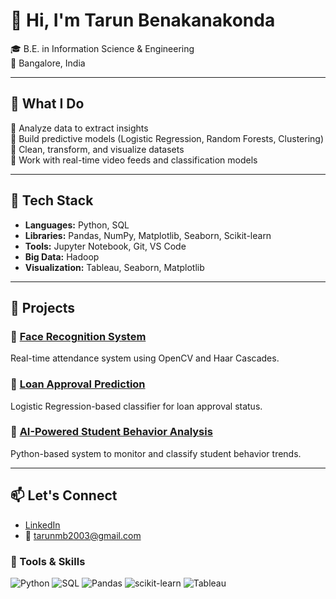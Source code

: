 # 👋 Hi, I'm Tarun Benakanakonda

🎓 B.E. in Information Science & Engineering   
📍 Bangalore, India

---

## 💼 What I Do

🔹 Analyze data to extract insights  
🔹 Build predictive models (Logistic Regression, Random Forests, Clustering)  
🔹 Clean, transform, and visualize datasets  
🔹 Work with real-time video feeds and classification models

---

## 🧰 Tech Stack

- **Languages:** Python, SQL  
- **Libraries:** Pandas, NumPy, Matplotlib, Seaborn, Scikit-learn  
- **Tools:** Jupyter Notebook, Git, VS Code  
- **Big Data:** Hadoop  
- **Visualization:** Tableau, Seaborn, Matplotlib

---

## 📂 Projects

### 🔹 [Face Recognition System](https://github.com/tarunmb/Face-recognition-)  
Real-time attendance system using OpenCV and Haar Cascades.

### 🔹 [Loan Approval Prediction](https://github.com/tarunmb/Loan-predation-)  
Logistic Regression-based classifier for loan approval status.

### 🔹 [AI-Powered Student Behavior Analysis](https://github.com/tarunmb/-AI-Powered-Student-Behavior-Analysis-System)  
Python-based system to monitor and classify student behavior trends.

---


## 📫 Let's Connect

- [LinkedIn](https://www.linkedin.com/in/tarun-benakanakonda/)
- 📧 tarunmb2003@gmail.com

### 🧪 Tools & Skills

![Python](https://img.shields.io/badge/Python-3776AB?style=flat&logo=python&logoColor=white)
![SQL](https://img.shields.io/badge/SQL-316192?style=flat&logo=mysql&logoColor=white)
![Pandas](https://img.shields.io/badge/Pandas-150458?style=flat&logo=pandas)
![scikit-learn](https://img.shields.io/badge/scikit--learn-F7931E?style=flat&logo=scikitlearn&logoColor=white)
![Tableau](https://img.shields.io/badge/Tableau-E97627?style=flat&logo=tableau&logoColor=white)

